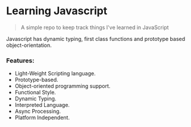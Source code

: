 # Learning Javascript
> A simple repo to keep track things I've learned in JavaScript

Javascript has dynamic typing, first class functions and prototype based object-orientation. 
### Features:
* Light-Weight Scripting language.
* Prototype-based.
* Object-oriented programming support.
* Functional Style.
* Dynamic Typing.
* Interpreted Language.
* Async Processing.
* Platform Independent.



